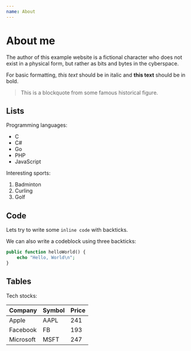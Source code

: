 ```yaml
---
name: About
---
```


# About me

The author of this example website is a fictional character who does not exist in a physical form, but rather as bits and bytes in the cyberspace.

For basic formatting, *this text* should be in italic and **this text** should be in bold.

> This is a blockquote from some famous historical figure.

## Lists

Programming languages:

* C
* C#
* Go
* PHP
* JavaScript

Interesting sports:

1. Badminton
2. Curling
3. Golf

## Code

Lets try to write some `inline code` with backticks.

We can also write a codeblock using three backticks:

```php
public function helloWorld() {
	echo "Hello, World\n";
}
```

## Tables

Tech stocks:

Company   | Symbol | Price
----------|--------|------
Apple     | AAPL   | 241
Facebook  | FB     | 193
Microsoft | MSFT   | 247
